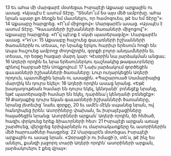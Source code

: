 13 Եւ ահա մի մարգարէ մօտեցաւ Իսրայէլի Աքաաբ արքային ու ասաց. «Այսպէս է ասում Տէրը. “Տեսնո՞ւմ ես այս մեծ ամբոխը. ահա նրան այսօր քո ձեռքն եմ մատնելու, որ համոզուես, թէ ես եմ Տէրը”»: 14 Աքաաբը հարցրեց. «Ո՞ւմ միջոցով»: Մարգարէն ասաց. «Այսպէս է ասում Տէրը. “Գաւառների իշխանների ծառաների միջոցով”»: Աքաաբը հարցրեց. «Ո՞վ պէտք է սկսի պատերազմը»: Մարգարէն ասաց. «Դո՛ւ»: 15 Աքաաբը հաշուեց գաւառների իշխանների ծառաներին ու տեսաւ, որ նրանք երկու հարիւր երեսուն հոգի են: Ապա հաշուեց ամբողջ ժողովրդին, զօրքի բոլոր անդամներին եւ տեսաւ, որ եօթը հազար մարդ կար: Կէսօրին նա յարձակման անցաւ: 16 Ադերի որդին եւ նրա երեսուներկու դաշնակից թագաւորները գինով հարբած էին Սոկքովում: 17 Նախ յարձակում գործեցին գաւառների իշխանների ծառաները: Լուր ուղարկեցին Ադերի որդուն, պատմեցին նրան ու ասացին. «Պաշարուած Սամարիայից մարդիկ են դուրս եկել»: 18 Ադերի որդին ասաց նրանց. «Եթէ խաղաղութեան համար են դուրս եկել, կենդանի՛ բռնեցէք նրանց, եթէ պատերազմի համար են եկել, դարձեա՛լ կենդանի բռնեցէք»: 19 Քաղաքից դուրս եկան գաւառների իշխանների ծառաները, նրանց յետեւից՝ նաեւ զօրքը, 20 եւ ամէն մէկն սպանեց նրան, ով հանդիպեց իրեն: Ասորիները փախան, եւ իսրայէլացիները հալածեցին նրանց: Ասորիների արքան՝ Ադերի որդին, ձի հեծած, հազիւ փրկուեց երեք ձիաւորների հետ: 21 Իսրայէլի արքան առաջ շարժուեց, վերցրեց երիվարներն ու մարտակառքերը եւ ասորիներին մեծ հարուածներ հասցրեց:
22 Մարգարէն մօտեցաւ Իսրայէլի արքային ու ասաց նրան. «Զօրացի՛ր ու իմացի՛ր, տե՛ս, թէ ինչ ես անելու, քանզի յաջորդ տարի Ադերի որդին՝ ասորիների արքան, յարձակուելու է քեզ վրայ»:
